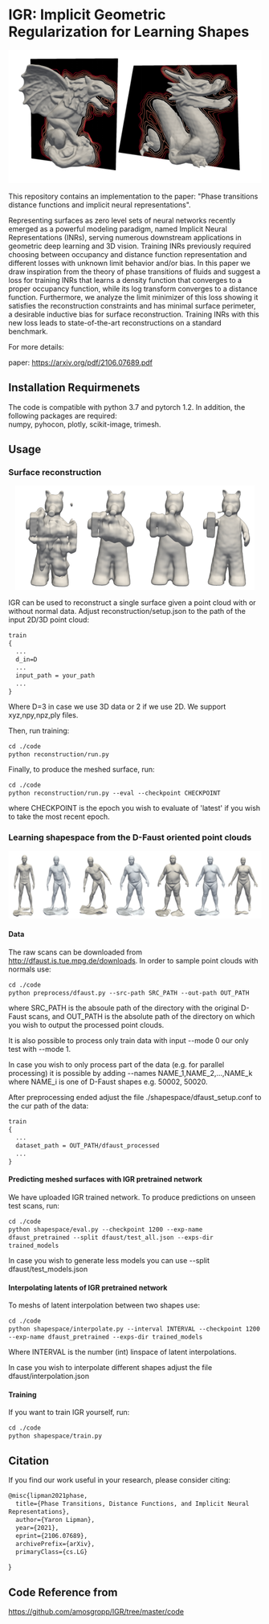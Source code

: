 # IGR: Implicit Geometric Regularization for Learning Shapes
<p align="center">
  <img src="IGR.png"/>
</p>

This repository contains an implementation to the paper: "Phase transitions distance functions and implicit neural representations".

Representing surfaces as zero level sets of neural
networks recently emerged as a powerful modeling paradigm, named Implicit Neural Representations (INRs), serving numerous downstream
applications in geometric deep learning and 3D vision. Training INRs previously required choosing
between occupancy and distance function representation and different losses with unknown limit
behavior and/or bias. In this paper we draw inspiration from the theory of phase transitions of fluids and suggest a loss for training INRs that learns
a density function that converges to a proper occupancy function, while its log transform converges
to a distance function. Furthermore, we analyze
the limit minimizer of this loss showing it satisfies
the reconstruction constraints and has minimal
surface perimeter, a desirable inductive bias for
surface reconstruction. Training INRs with this
new loss leads to state-of-the-art reconstructions
on a standard benchmark.

For more details:

paper: https://arxiv.org/pdf/2106.07689.pdf


## Installation Requirmenets
The code is compatible with python 3.7 and pytorch 1.2. In addition, the following packages are required:  
numpy, pyhocon, plotly, scikit-image, trimesh.

## Usage


### Surface reconstruction
<p align="center">
  <img src="recon3D.png"/>
</p>

IGR can be used to reconstruct a single surface given a point cloud with or without normal data. Adjust reconstruction/setup.json to the
path of the input 2D/3D point cloud:
```
train
{
  ...
  d_in=D
  ...
  input_path = your_path
  ...
}
```
Where D=3 in case we use 3D data or 2 if we use 2D. We support xyz,npy,npz,ply files.

Then, run training:
```
cd ./code
python reconstruction/run.py 
```
Finally, to produce the meshed surface, run:
```
cd ./code
python reconstruction/run.py --eval --checkpoint CHECKPOINT
```
where CHECKPOINT is the epoch you wish to evaluate of 'latest' if you wish to take the most recent epoch.


### Learning shapespace from the D-Faust oriented point clouds
<p align="center">
  <img src="interpolation.jpg"/>
</p>

#### Data
The raw scans can be downloaded from http://dfaust.is.tue.mpg.de/downloads.
In order to sample point clouds with normals use:

```
cd ./code
python preprocess/dfaust.py --src-path SRC_PATH --out-path OUT_PATH
```
where SRC_PATH is the absoule path of the directory with the original D-Faust scans, and OUT_PATH is the absolute path
of the directory on which you wish to output the processed point clouds.

It is also possible to process only train
data with input --mode 0 our only test with --mode 1.
 
In case you wish to only process part of the data (e.g. for parallel processing) it is possible by adding --names NAME_1,NAME_2,...,NAME_k where NAME_i 
is one of D-Faust shapes e.g. 50002, 50020.

After preprocessing ended adjust the file ./shapespace/dfaust_setup.conf to the cur path of the data:
```
train
{
  ...
  dataset_path = OUT_PATH/dfaust_processed
  ...
}
```

#### Predicting meshed surfaces with IGR pretrained network
We have uploaded IGR trained network. To produce predictions on unseen test scans, run:
```
cd ./code
python shapespace/eval.py --checkpoint 1200 --exp-name dfaust_pretrained --split dfaust/test_all.json --exps-dir trained_models
```
In case you wish to generate less models you can use --split dfaust/test_models.json

#### Interpolating latents of IGR pretrained network
To meshs of latent interpolation between two shapes use:
```
cd ./code
python shapespace/interpolate.py --interval INTERVAL --checkpoint 1200 --exp-name dfaust_pretrained --exps-dir trained_models
```
Where INTERVAL is the number (int) linspace of latent interpolations.

In case you wish to interpolate different shapes adjust the file dfaust/interpolation.json
 
#### Training
If you want to train IGR yourself, run:
```
cd ./code
python shapespace/train.py
```

## Citation
If you find our work useful in your research, please consider citing:

    @misc{lipman2021phase,
      title={Phase Transitions, Distance Functions, and Implicit Neural Representations}, 
      author={Yaron Lipman},
      year={2021},
      eprint={2106.07689},
      archivePrefix={arXiv},
      primaryClass={cs.LG}
}
    	
## Code Reference from
https://github.com/amosgropp/IGR/tree/master/code